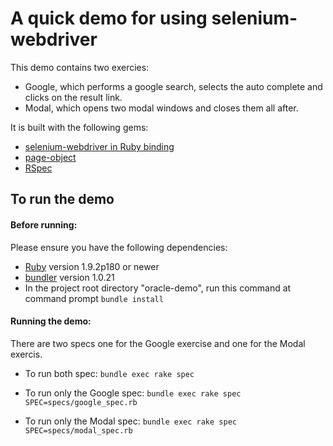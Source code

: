 A quick demo for using selenium-webdriver
=========================================

This demo contains two exercies:
  - Google, which performs a google search, selects the auto complete and clicks on the result link.
  - Modal, which opens two modal windows and closes them all after.
  
It is built with the following gems:
  - [selenium-webdriver in Ruby binding](https://code.google.com/p/selenium/wiki/RubyBindings)
  - [page-object](https://github.com/cheezy/page-object)
  - [RSpec](http://rspec.info/)

## To run the demo
#### Before running:
Please ensure you have the following dependencies:
  - [Ruby](http://www.ruby-lang.org/en/) version 1.9.2p180 or newer
  - [bundler](http://bundler.io/) version 1.0.21
  - In the project root directory "oracle-demo", run this command at command prompt
    ```bundle install```

#### Running the demo:
There are two specs one for the Google exercise and one for the Modal exercis.

 - To run both spec:
  ```bundle exec rake spec```
    
 - To run only the Google spec:
  ```bundle exec rake spec SPEC=specs/google_spec.rb```
 - To run only the Modal spec:
  ```bundle exec rake spec SPEC=specs/modal_spec.rb```
